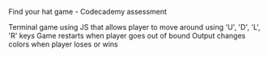 Find your hat game - Codecademy assessment 

Terminal game using JS that allows player to move around using 'U', 'D', 'L', 'R' keys
Game restarts when player goes out of bound
Output changes colors when player loses or wins
